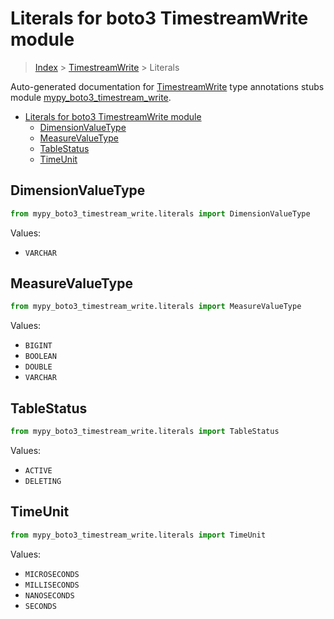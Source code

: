 # Literals for boto3 TimestreamWrite module

> [Index](../index.md) > [TimestreamWrite](./index.md) > Literals

Auto-generated documentation for [TimestreamWrite](https://boto3.amazonaws.com/v1/documentation/api/latest/reference/services/timestream-write.html#TimestreamWrite)
type annotations stubs module [mypy_boto3_timestream_write](https://pypi.org/project/mypy-boto3-timestream-write/).

- [Literals for boto3 TimestreamWrite module](#literals-for-boto3-timestreamwrite-module)
  - [DimensionValueType](#dimensionvaluetype)
  - [MeasureValueType](#measurevaluetype)
  - [TableStatus](#tablestatus)
  - [TimeUnit](#timeunit)

## DimensionValueType

```python
from mypy_boto3_timestream_write.literals import DimensionValueType
```

Values:

- `VARCHAR`

## MeasureValueType

```python
from mypy_boto3_timestream_write.literals import MeasureValueType
```

Values:

- `BIGINT`
- `BOOLEAN`
- `DOUBLE`
- `VARCHAR`

## TableStatus

```python
from mypy_boto3_timestream_write.literals import TableStatus
```

Values:

- `ACTIVE`
- `DELETING`

## TimeUnit

```python
from mypy_boto3_timestream_write.literals import TimeUnit
```

Values:

- `MICROSECONDS`
- `MILLISECONDS`
- `NANOSECONDS`
- `SECONDS`
